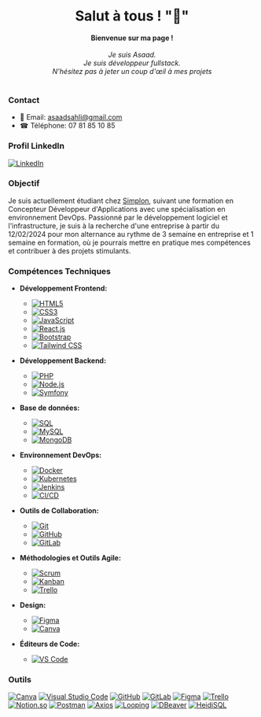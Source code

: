 <h1 align="center">Salut à tous ! "👋" </h1>

<p align="center">
    <b>Bienvenue sur ma page !</b><br><br>
    <i>
        Je suis Asaad.<br>
       Je suis développeur fullstack.<br>
         N'hésitez pas à jeter un coup d'œil à mes projets<br>
    </i><br>
  

### Contact

- 📧 Email: [asaadsahli@gmail.com](mailto:asaadsahli@gmail.com)
- ☎ Téléphone: 07 81 85 10 85

### Profil LinkedIn

[![LinkedIn](https://img.shields.io/badge/LinkedIn-0077B5?style=for-the-badge&logo=linkedin&logoColor=white)](https://www.linkedin.com/in/asaad-sahli-8503421b2/)




</p>


### Objectif

Je suis actuellement étudiant chez [Simplon](https://simplon.co/), suivant une formation en Concepteur Développeur d'Applications avec une spécialisation en environnement DevOps. Passionné par le développement logiciel et l'infrastructure, je suis à la recherche d'une entreprise à partir du 12/02/2024 pour mon alternance au rythme de 3 semaine en entreprise et 1 semaine en formation, où je pourrais mettre en pratique mes compétences et contribuer à des projets stimulants.

### Compétences Techniques

- **Développement Frontend:**
  - [![HTML5](https://img.shields.io/badge/html5-black?style=for-the-badge&logo=html5)](https://hub.docker.com/u/Sahlias)
  - [![CSS3](https://img.shields.io/badge/css3-black?style=for-the-badge&logo=css3)](https://hub.docker.com/u/Sahlias)
  - [![JavaScript](https://img.shields.io/badge/javascript-black?style=for-the-badge&logo=javascript)](https://github.com/Sahlias)
  - [![React.js](https://img.shields.io/badge/react-black?style=for-the-badge&logo=react)](https://hub.docker.com/u/Sahlias)
  - [![Bootstrap](https://img.shields.io/badge/bootstrap-black?style=for-the-badge&logo=bootstrap)](https://hub.docker.com/u/Sahlias)
  - [![Tailwind CSS](https://img.shields.io/badge/tailwindcss-black?style=for-the-badge&logo=tailwindcss)](https://hub.docker.com/u/Sahlias)

- **Développement Backend:**
  - [![PHP](https://img.shields.io/badge/php-black?style=for-the-badge&logo=php)](https://github.com/Sahlias)
  - [![Node.js](https://img.shields.io/badge/node.js-black?style=for-the-badge&logo=node.js)](https://github.com/Sahlias)
  - [![Symfony](https://img.shields.io/badge/symfony-black?style=for-the-badge&logo=symfony)](https://hub.docker.com/u/Sahlias)

- **Base de données:**
  - [![SQL](https://img.shields.io/badge/sql-black?style=for-the-badge&logo=mysql)](https://github.com/Sahlias)
  - [![MySQL](https://img.shields.io/badge/mysql-black?style=for-the-badge&logo=mysql)](https://github.com/Sahlias)
  - [![MongoDB](https://img.shields.io/badge/mongodb-black?style=for-the-badge&logo=mongodb)](https://github.com/Sahlias)

- **Environnement DevOps:**
  - [![Docker](https://img.shields.io/badge/docker-black?style=for-the-badge&logo=docker)](https://github.com/Sahlias)
  - [![Kubernetes](https://img.shields.io/badge/kubernetes-black?style=for-the-badge&logo=kubernetes)](https://github.com/Sahlias)
  - [![Jenkins](https://img.shields.io/badge/jenkins-black?style=for-the-badge&logo=jenkins)](https://github.com/Sahlias)
  - [![CI/CD](https://img.shields.io/badge/ci/cd-black?style=for-the-badge&logo=continuous-integration)](https://github.com/Sahlias)

- **Outils de Collaboration:**
  - [![Git](https://img.shields.io/badge/git-black?style=for-the-badge&logo=git)](https://github.com/Sahlias)
  - [![GitHub](https://img.shields.io/badge/github-black?style=for-the-badge&logo=github)](https://github.com/Sahlias)
  - [![GitLab](https://img.shields.io/badge/gitlab-black?style=for-the-badge&logo=gitlab)](https://gitlab.com/)

- **Méthodologies et Outils Agile:**
  - [![Scrum](https://img.shields.io/badge/scrum-black?style=for-the-badge&logo=scrum)](https://github.com/Sahlias)
  - [![Kanban](https://img.shields.io/badge/kanban-black?style=for-the-badge&logo=kanban)](https://github.com/Sahlias)
  - [![Trello](https://img.shields.io/badge/trello-black?style=for-the-badge&logo=trello)](https://trello.com/)

- **Design:**
  - [![Figma](https://img.shields.io/badge/figma-black?style=for-the-badge&logo=figma)](https://www.figma.com/)
  - [![Canva](https://img.shields.io/badge/canva-black?style=for-the-badge&logo=canva)](https://www.canva.com/)

- **Éditeurs de Code:**
  - [![VS Code](https://img.shields.io/badge/vs_code-black?style=for-the-badge&logo=visual-studio-code)](https://code.visualstudio.com/)


### Outils
[![Canva](https://img.shields.io/badge/canva-black?style=for-the-badge&logo=canva)](https://www.canva.com/)
[![Visual Studio Code](https://img.shields.io/badge/VS_Code-black?style=for-the-badge&logo=visual-studio-code)](https://code.visualstudio.com/)
[![GitHub](https://img.shields.io/badge/GitHub-black?style=for-the-badge&logo=github)](https://github.com/)
[![GitLab](https://img.shields.io/badge/GitLab-black?style=for-the-badge&logo=gitlab)](https://gitlab.com/)
[![Figma](https://img.shields.io/badge/Figma-black?style=for-the-badge&logo=figma)](https://www.figma.com/)
[![Trello](https://img.shields.io/badge/Trello-black?style=for-the-badge&logo=trello)](https://trello.com/)
[![Notion.so](https://img.shields.io/badge/Notion.so-black?style=for-the-badge&logo=notion)](https://www.notion.so/)
[![Postman](https://img.shields.io/badge/Postman-black?style=for-the-badge&logo=postman)](https://www.postman.com/)
[![Axios](https://img.shields.io/badge/Axios-black?style=for-the-badge&logo=axios)](https://axios-http.com/)
[![Looping](https://img.shields.io/badge/Looping-black?style=for-the-badge&logo=looping)](https://www.looping.com/)
[![DBeaver](https://img.shields.io/badge/DBeaver-black?style=for-the-badge&logo=dbeaver)](https://dbeaver.io/)
[![HeidiSQL](https://img.shields.io/badge/HeidiSQL-black?style=for-the-badge&logo=heidisql)](https://www.heidisql.com/)


</p>
</details>

<p align="center">
  <a href="https://github.com/Sahlias">
  </a>
</p>

